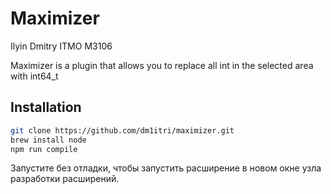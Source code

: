 # Maximizer

Ilyin Dmitry ITMO M3106

Maximizer is a plugin that allows you to replace all int in the selected area with int64_t


## Installation
```bash
git clone https://github.com/dm1itri/maximizer.git
brew install node
npm run compile
```

Запустите без отладки, чтобы запустить расширение в новом окне узла разработки расширений.
